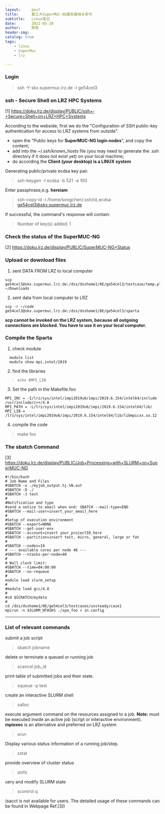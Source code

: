 ```yaml
---
layout:     post
title:      慕工大SuperMUC-NG服务器相关命令
subtitle:   Linux笔记
date:       2021-05-28
author:     陈陈
header-img:
catalog: true
tags:
    - linux
    - SuperMuc
    - lrz

---
```


### Login

>ssh -Y skx.supermuc.lrz.de -l ge54cel3

### ssh - Secure Shell on LRZ HPC Systems

[1] https://doku.lrz.de/display/PUBLIC/ssh+-+Secure+Shell+on+LRZ+HPC+Systems

According to the webside, first we do the "Configuration of SSH public-key authentication for access to LRZ systems from outside". 

+ open the "Public keys for **SuperMUC-NG login nodes**", and copy the content;
+ add into the ~/.ssh/known_hosts file (you may need to generate the .ssh directory if it does not exist yet) on your local machine;
+ do according the **Client (your desktop) is a LINUX system**

Generating public/private ecdsa key pair.
>ssh-keygen -t ecdsa -b 521 -a 100

Enter passphrase,e.g. **hereiam**

>ssh-copy-id -i /home/songchen/.ssh/id_ecdsa ge54cel3@skx.supermuc.lrz.de

If successful, the command's response will contain:

>Number of key(s) added: 1


### Check the status of the SuperMUC-NG
[2] https://doku.lrz.de/display/PUBLIC/SuperMUC-NG+Status

### Upload or download files

1. sent DATA FROM LRZ to local computer
>
    scp ge54cel3@skx.supermuc.lrz.de:/dss/dsshome1/0E/ge54cel3/testcase/temp.plt ~/Downloads

2. sent data from local computer to LRZ
>
    scp -r ~/code ge54cel3@skx.supermuc.lrz.de:/dss/dsshome1/0E/ge54cel3/sparta

**scp cannot be invoked on the LRZ system, because all outgoing connections are blocked. You have to use it on your local computer.**

### Compile the Sparta

1. check module
>
      module list
      module show mpi.intel/2019

2. find the libraries
>     echo $MPI_LIB

3. Set the path in the Makefile.foo
>
    MPI_INC = -I/lrz/sys/intel/impi2019u6/impi/2019.6.154/intel64/include /usr/include/c++/4.8 
    MPI_PATH = -L/lrz/sys/intel/impi2019u6/impi/2019.6.154/intel64/lib/  
    MPI_LIB = /lrz/sys/intel/impi2019u6/impi/2019.6.154/intel64/lib/libmpicxx.so.12

4. compile the code
>	make foo

### The sbatch Command
[3] https://doku.lrz.de/display/PUBLIC/Job+Processing+with+SLURM+on+SuperMUC-NG

>
    #!/bin/bash
    # Job Name and Files
    #SBATCH -o ./myjob_output.%j.%N.out
    #SBATCH -D ./
    #SBATCH -J test
    #
    #Notification and type
    #send a notice to email when end: SBATCH --mail-type=END
    #SBATCH --mail-user=insert_your_email_here
    #
    #Setup of execution environment   
    #SBATCH --export=NONE
    #SBATCH --get-user-env
    #SBATCH --account=insert your_projectID_here
    #SBATCH --partition=insert test, micro, general, large or fat
    #
    #SBATCH --nodes=10
    # --- available cores per node 48 ---
    #SBATCH --ntasks-per-node=48
    #
    # Wall clock limit: 
    #SBATCH --time=04:00:00
    #SBATCH --no-requeue
    #
    module load slurm_setup
    #
    #module load gcc/4.8
    #
    #cd $SCRATCH/mydata
    #
    cd /dss/dsshome1/0E/ge54cel3/testcases/unsteady/case1
    mpirun -n $SLURM_NTASKS ./spa_foo < in.config
---


### List of relevant commands
submit a job script
>sbatch	jobname
	
delete or terminate a queued or running job
>scancel job_id

print table of submitted jobs and their state. 
>squeue	-p test

create an interactive SLURM shell
>salloc	
		
execute argument command on the resources assigned to a job. **Note:** must be executed inside an active job (script or interactive environment). **mpiexec** is an alternative and preferred on LRZ system
>srun
	
Display various status information of a running job/step.
>sstat	
	
provide overview of cluster status
>sinfo	

uery and modify SLURM state
>scontrol q

(sacct is not available for users. The detailed usage of these commands can be found in Webpage Ref.[3])
